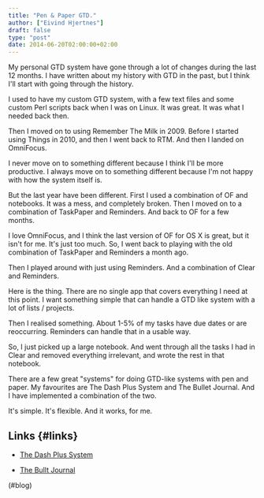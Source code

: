 ```yaml
---
title: "Pen & Paper GTD."
author: ["Eivind Hjertnes"]
draft: false
type: "post"
date: 2014-06-20T02:00:00+02:00
---
```


My personal GTD system have gone through a lot of changes during the
last 12 months. I have written about my history with GTD in the past,
but I think I'll start with going through the history.

I used to have my custom GTD system, with a few text files and some
custom Perl scripts back when I was on Linux. It was great. It was what
I needed back then.

Then I moved on to using Remember The Milk in 2009. Before I started
using Things in 2010, and then I went back to RTM. And then I landed on
OmniFocus.

I never move on to something different because I think I'll be more
productive. I always move on to something different because I'm not
happy with how the system itself is.

But the last year have been different. First I used a combination of OF
and notebooks. It was a mess, and completely broken. Then I moved on to
a combination of TaskPaper and Reminders. And back to OF for a few
months.

I love OmniFocus, and I think the last version of OF for OS X is great,
but it isn't for me. It's just too much. So, I went back to playing with
the old combination of TaskPaper and Reminders a month ago.

Then I played around with just using Reminders. And a combination of
Clear and Reminders.

Here is the thing. There are no single app that covers everything I need
at this point. I want something simple that can handle a GTD like system
with a lot of lists / projects.

Then I realised something. About 1-5% of my tasks have due dates or are
reoccurring. Reminders can handle that in a usable way.

So, I just picked up a large notebook. And went through all the tasks I
had in Clear and removed everything irrelevant, and wrote the rest in
that notebook.

There are a few great "systems" for doing GTD-like systems with pen and
paper. My favourites are The Dash Plus System and The Bullet Journal.
And I have implemented a combination of the two.

It's simple. It's flexible. And it works, for me.


## Links {#links}

-   [The Dash
    Plus System](http://patrickrhone.com/2013/04/22/the-dash-plus-system/)

    <div class="HTML">
      <div></div>

    </p>

    </div>

-   [The Bullt Journal](http://www.bulletjournal.com)

(#blog)
